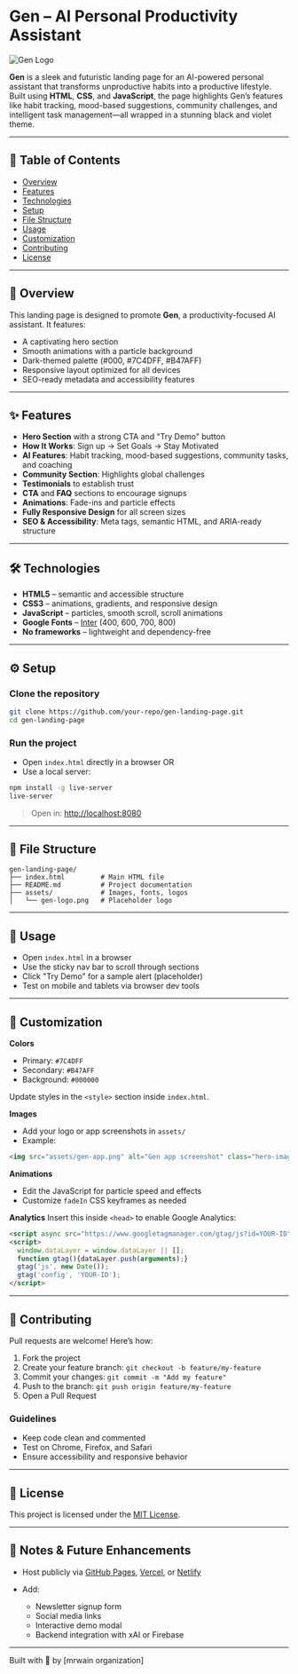 # Gen – AI Personal Productivity Assistant

![Gen Logo](assets/gen-logo.png) <!-- Replace with actual logo file -->

**Gen** is a sleek and futuristic landing page for an AI-powered personal assistant that transforms unproductive habits into a productive lifestyle. Built using **HTML**, **CSS**, and **JavaScript**, the page highlights Gen’s features like habit tracking, mood-based suggestions, community challenges, and intelligent task management—all wrapped in a stunning black and violet theme.

---

## 🔗 Table of Contents

- [Overview](#overview)
- [Features](#features)
- [Technologies](#technologies)
- [Setup](#setup)
- [File Structure](#file-structure)
- [Usage](#usage)
- [Customization](#customization)
- [Contributing](#contributing)
- [License](#license)

---

## 🧠 Overview

This landing page is designed to promote **Gen**, a productivity-focused AI assistant. It features:

- A captivating hero section
- Smooth animations with a particle background
- Dark-themed palette (#000, #7C4DFF, #B47AFF)
- Responsive layout optimized for all devices
- SEO-ready metadata and accessibility features

---

## ✨ Features

- **Hero Section** with a strong CTA and "Try Demo" button  
- **How It Works**: Sign up → Set Goals → Stay Motivated  
- **AI Features**: Habit tracking, mood-based suggestions, community tasks, and coaching  
- **Community Section**: Highlights global challenges  
- **Testimonials** to establish trust  
- **CTA** and **FAQ** sections to encourage signups  
- **Animations**: Fade-ins and particle effects  
- **Fully Responsive Design** for all screen sizes  
- **SEO & Accessibility**: Meta tags, semantic HTML, and ARIA-ready structure

---

## 🛠️ Technologies

- **HTML5** – semantic and accessible structure  
- **CSS3** – animations, gradients, and responsive design  
- **JavaScript** – particles, smooth scroll, scroll animations  
- **Google Fonts** – [Inter](https://fonts.google.com/specimen/Inter) (400, 600, 700, 800)  
- **No frameworks** – lightweight and dependency-free

---

## ⚙️ Setup

### Clone the repository

```bash
git clone https://github.com/your-repo/gen-landing-page.git
cd gen-landing-page
````

### Run the project

* Open `index.html` directly in a browser
  OR
* Use a local server:

```bash
npm install -g live-server
live-server
```

> Open in: [http://localhost:8080](http://localhost:8080)

---

## 📁 File Structure

```
gen-landing-page/
├── index.html         # Main HTML file
├── README.md          # Project documentation
├── assets/            # Images, fonts, logos
│   └── gen-logo.png   # Placeholder logo
```

---

## 🚀 Usage

* Open `index.html` in a browser
* Use the sticky nav bar to scroll through sections
* Click "Try Demo" for a sample alert (placeholder)
* Test on mobile and tablets via browser dev tools

---

## 🎨 Customization

**Colors**

* Primary: `#7C4DFF`
* Secondary: `#B47AFF`
* Background: `#000000`

Update styles in the `<style>` section inside `index.html`.

**Images**

* Add your logo or app screenshots in `assets/`
* Example:

```html
<img src="assets/gen-app.png" alt="Gen app screenshot" class="hero-image" />
```

**Animations**

* Edit the JavaScript for particle speed and effects
* Customize `fadeIn` CSS keyframes as needed

**Analytics**
Insert this inside `<head>` to enable Google Analytics:

```html
<script async src="https://www.googletagmanager.com/gtag/js?id=YOUR-ID"></script>
<script>
  window.dataLayer = window.dataLayer || [];
  function gtag(){dataLayer.push(arguments);}
  gtag('js', new Date());
  gtag('config', 'YOUR-ID');
</script>
```

---

## 🤝 Contributing

Pull requests are welcome! Here’s how:

1. Fork the project
2. Create your feature branch: `git checkout -b feature/my-feature`
3. Commit your changes: `git commit -m "Add my feature"`
4. Push to the branch: `git push origin feature/my-feature`
5. Open a Pull Request

### Guidelines

* Keep code clean and commented
* Test on Chrome, Firefox, and Safari
* Ensure accessibility and responsive behavior

---

## 🪪 License

This project is licensed under the [MIT License](LICENSE).

---

## 🔮 Notes & Future Enhancements

* Host publicly via [GitHub Pages](https://pages.github.com/), [Vercel](https://vercel.com/), or [Netlify](https://www.netlify.com/)
* Add:

  * Newsletter signup form
  * Social media links
  * Interactive demo modal
  * Backend integration with xAI or Firebase

---

Built with 💜 by \[mrwain organization]

